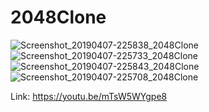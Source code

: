 # 2048Clone

![Screenshot_20190407-225838_2048Clone](https://user-images.githubusercontent.com/29502126/55701828-7764d800-5989-11e9-8711-bed29efddd35.jpg)
![Screenshot_20190407-225733_2048Clone](https://user-images.githubusercontent.com/29502126/55701829-7764d800-5989-11e9-81cb-fa943f804e4b.jpg)
![Screenshot_20190407-225843_2048Clone](https://user-images.githubusercontent.com/29502126/55701830-77fd6e80-5989-11e9-9f8e-b525da7af27d.jpg)
![Screenshot_20190407-225708_2048Clone](https://user-images.githubusercontent.com/29502126/55701831-77fd6e80-5989-11e9-8772-225c657cec1d.jpg)

Link: https://youtu.be/mTsW5WYgpe8
